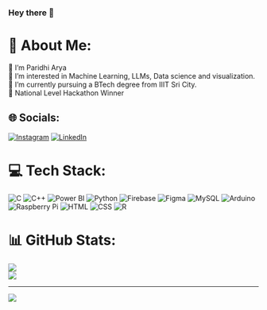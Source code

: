 ### Hey there 👋

# 💫 About Me:
👋 I’m Paridhi Arya <br>👀 I’m interested in Machine Learning, LLMs, Data science and visualization.<br>🌱 I’m currently pursuing a BTech degree from IIIT Sri City.<br> 🥇 National Level Hackathon Winner <br>


## 🌐 Socials:
[![Instagram](https://img.shields.io/badge/Instagram-%23E4405F.svg?logo=Instagram&logoColor=white)](https://www.instagram.com/paridhiaryaa/) [![LinkedIn](https://img.shields.io/badge/LinkedIn-%230077B5.svg?logo=linkedin&logoColor=white)](https://www.linkedin.com/in/paridhiarya/) 

# 💻 Tech Stack:
![C](https://img.shields.io/badge/c-%2300599C.svg?style=for-the-badge&logo=c&logoColor=white) ![C++](https://img.shields.io/badge/c++-%2300599C.svg?style=for-the-badge&logo=c%2B%2B&logoColor=white) ![Power BI](https://img.shields.io/badge/powerbi-%1405622.svg?style=for-the-badge&logo=power-bi&logoColor=white)  ![Python](https://img.shields.io/badge/python-3670A0?style=for-the-badge&logo=python&logoColor=ffdd54) ![Firebase](https://img.shields.io/badge/firebase-%23039BE5.svg?style=for-the-badge&logo=firebase) ![Figma](https://img.shields.io/badge/Figma-%2302569B.svg?style=for-the-badge&logo=Figma&logoColor=white) ![MySQL](https://img.shields.io/badge/mysql-%2300f.svg?style=for-the-badge&logo=mysql&logoColor=white) ![Arduino](https://img.shields.io/badge/-Arduino-00979D?style=for-the-badge&logo=Arduino&logoColor=white) ![Raspberry Pi](https://img.shields.io/badge/-RaspberryPi-C51A4A?style=for-the-badge&logo=Raspberry-Pi) ![HTML](https://img.shields.io/badge/HTML-%1405622.svg?style=for-the-badge&logo=html5&logoColor=white) ![CSS](https://img.shields.io/badge/CSS-%1405622.svg?style=for-the-badge&logo=css3&logoColor=white) ![R](https://img.shields.io/badge/R-%1405622.svg?style=for-the-badge&logo=R3&logoColor=white)

# 📊 GitHub Stats:

![](https://github-readme-streak-stats.herokuapp.com/?user=paridhiarya&theme=radical&hide_border=false)<br/>
![](https://github-readme-stats.vercel.app/api/top-langs/?username=paridhiarya&theme=radical&hide_border=false&include_all_commits=false&count_private=false&layout=compact)


---
[![](https://visitcount.itsvg.in/api?id=paridhiarya&icon=0&color=0)](https://visitcount.itsvg.in)

<!--
**paridhiarya/paridhiarya** is a ✨ _special_ ✨ repository because its `README.md` (this file) appears on your GitHub profile.

Here are some ideas to get you started:

- 🔭 I’m currently working on ...
- 🌱 I’m currently learning ...
- 👯 I’m looking to collaborate on ...
- 🤔 I’m looking for help with ...
- 💬 Ask me about ...
- 📫 How to reach me: ...
- 😄 Pronouns: ...
- ⚡ Fun fact: ...
-->
